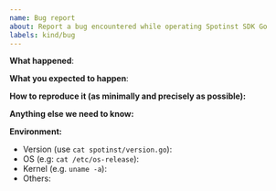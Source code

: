 ```yaml
---
name: Bug report
about: Report a bug encountered while operating Spotinst SDK Go
labels: kind/bug
---
```


<!-- Please use this template while reporting a bug and provide as much info as possible. Not doing so may result in your bug not being addressed in a timely manner. Thanks!

If the matter is security related, please disclose it privately via https://kubernetes.io/security/
-->

**What happened**:

**What you expected to happen**:

**How to reproduce it (as minimally and precisely as possible):**

**Anything else we need to know:**

**Environment:**

- Version (use `cat spotinst/version.go`):
- OS (e.g: `cat /etc/os-release`):
- Kernel (e.g. `uname -a`):
- Others:
